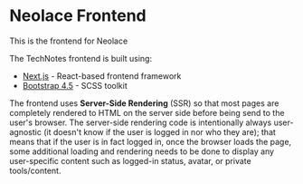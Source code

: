 # Neolace Frontend

This is the frontend for Neolace

The TechNotes frontend is built using:

* [Next.js](https://nextjs.org/) - React-based frontend framework
* [Bootstrap 4.5](https://getbootstrap.com/) - SCSS toolkit

The frontend uses **Server-Side Rendering** (SSR) so that most pages are completely rendered to HTML on the server side before being send to the user's browser. The server-side rendering code is intentionally always user-agnostic (it doesn't know if the user is logged in nor who they are); that means that if the user is in fact logged in, once the browser loads the page, some additional loading and rendering needs to be done to display any user-specific content such as logged-in status, avatar, or private tools/content.
